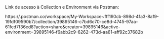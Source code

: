 Link de acesso à Collection e Environment via Postman:

https://.postman.co/workspace/My-Workspace~fff190cb-898d-41a3-8af9-19fdf09590b7/collection/39895146-c7bd6c70-ce8d-4745-97aa-61fed7f36ed8?action=share&creator=39895146&active-environment=39895146-f6abb2c9-6262-473d-aa61-aff92c37682b
